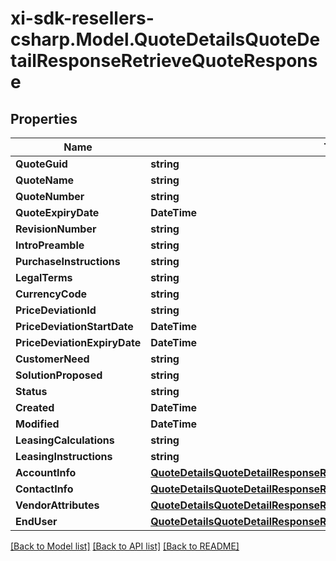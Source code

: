 # xi-sdk-resellers-csharp.Model.QuoteDetailsQuoteDetailResponseRetrieveQuoteResponse

## Properties

Name | Type | Description | Notes
------------ | ------------- | ------------- | -------------
**QuoteGuid** | **string** |  | [optional] 
**QuoteName** | **string** |  | [optional] 
**QuoteNumber** | **string** |  | [optional] 
**QuoteExpiryDate** | **DateTime** |  | [optional] 
**RevisionNumber** | **string** |  | [optional] 
**IntroPreamble** | **string** |  | [optional] 
**PurchaseInstructions** | **string** |  | [optional] 
**LegalTerms** | **string** |  | [optional] 
**CurrencyCode** | **string** |  | [optional] 
**PriceDeviationId** | **string** |  | [optional] 
**PriceDeviationStartDate** | **DateTime** |  | [optional] 
**PriceDeviationExpiryDate** | **DateTime** |  | [optional] 
**CustomerNeed** | **string** |  | [optional] 
**SolutionProposed** | **string** |  | [optional] 
**Status** | **string** |  | [optional] 
**Created** | **DateTime** |  | [optional] 
**Modified** | **DateTime** |  | [optional] 
**LeasingCalculations** | **string** |  | [optional] 
**LeasingInstructions** | **string** |  | [optional] 
**AccountInfo** | [**QuoteDetailsQuoteDetailResponseRetrieveQuoteResponseAccountInfo**](QuoteDetailsQuoteDetailResponseRetrieveQuoteResponseAccountInfo.md) |  | [optional] 
**ContactInfo** | [**QuoteDetailsQuoteDetailResponseRetrieveQuoteResponseContactInfo**](QuoteDetailsQuoteDetailResponseRetrieveQuoteResponseContactInfo.md) |  | [optional] 
**VendorAttributes** | [**QuoteDetailsQuoteDetailResponseRetrieveQuoteResponseVendorAttributes**](QuoteDetailsQuoteDetailResponseRetrieveQuoteResponseVendorAttributes.md) |  | [optional] 
**EndUser** | [**QuoteDetailsQuoteDetailResponseRetrieveQuoteResponseEndUser**](QuoteDetailsQuoteDetailResponseRetrieveQuoteResponseEndUser.md) |  | [optional] 

[[Back to Model list]](../README.md#documentation-for-models) [[Back to API list]](../README.md#documentation-for-api-endpoints) [[Back to README]](../README.md)

